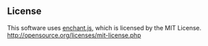 ## License
This software uses [enchant.js](http://enchantjs.com/ja/,"enchant.js"), which is licensed by the MIT License.
http://opensource.org/licenses/mit-license.php